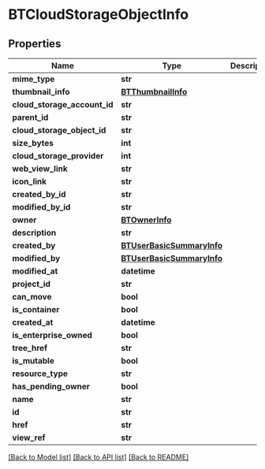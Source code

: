 # BTCloudStorageObjectInfo

## Properties
Name | Type | Description | Notes
------------ | ------------- | ------------- | -------------
**mime_type** | **str** |  | [optional] 
**thumbnail_info** | [**BTThumbnailInfo**](BTThumbnailInfo.md) |  | [optional] 
**cloud_storage_account_id** | **str** |  | [optional] 
**parent_id** | **str** |  | [optional] 
**cloud_storage_object_id** | **str** |  | [optional] 
**size_bytes** | **int** |  | [optional] 
**cloud_storage_provider** | **int** |  | [optional] 
**web_view_link** | **str** |  | [optional] 
**icon_link** | **str** |  | [optional] 
**created_by_id** | **str** |  | [optional] 
**modified_by_id** | **str** |  | [optional] 
**owner** | [**BTOwnerInfo**](BTOwnerInfo.md) |  | [optional] 
**description** | **str** |  | [optional] 
**created_by** | [**BTUserBasicSummaryInfo**](BTUserBasicSummaryInfo.md) |  | [optional] 
**modified_by** | [**BTUserBasicSummaryInfo**](BTUserBasicSummaryInfo.md) |  | [optional] 
**modified_at** | **datetime** |  | [optional] 
**project_id** | **str** |  | [optional] 
**can_move** | **bool** |  | [optional] 
**is_container** | **bool** |  | [optional] 
**created_at** | **datetime** |  | [optional] 
**is_enterprise_owned** | **bool** |  | [optional] 
**tree_href** | **str** |  | [optional] 
**is_mutable** | **bool** |  | [optional] 
**resource_type** | **str** |  | [optional] 
**has_pending_owner** | **bool** |  | [optional] 
**name** | **str** |  | [optional] 
**id** | **str** |  | [optional] 
**href** | **str** |  | [optional] 
**view_ref** | **str** |  | [optional] 

[[Back to Model list]](../README.md#documentation-for-models) [[Back to API list]](../README.md#documentation-for-api-endpoints) [[Back to README]](../README.md)


